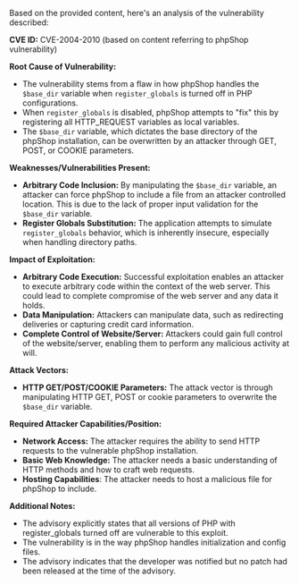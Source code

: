 Based on the provided content, here's an analysis of the vulnerability described:

**CVE ID:** CVE-2004-2010 (based on content referring to phpShop vulnerability)

**Root Cause of Vulnerability:**
- The vulnerability stems from a flaw in how phpShop handles the `$base_dir` variable when `register_globals` is turned off in PHP configurations.
- When `register_globals` is disabled, phpShop attempts to "fix" this by registering all HTTP_REQUEST variables as local variables.
- The `$base_dir` variable, which dictates the base directory of the phpShop installation, can be overwritten by an attacker through GET, POST, or COOKIE parameters.

**Weaknesses/Vulnerabilities Present:**
- **Arbitrary Code Inclusion:** By manipulating the `$base_dir` variable, an attacker can force phpShop to include a file from an attacker controlled location. This is due to the lack of proper input validation for the `$base_dir` variable.
- **Register Globals Substitution:** The application attempts to simulate `register_globals` behavior, which is inherently insecure, especially when handling directory paths.

**Impact of Exploitation:**
- **Arbitrary Code Execution:** Successful exploitation enables an attacker to execute arbitrary code within the context of the web server. This could lead to complete compromise of the web server and any data it holds.
- **Data Manipulation:** Attackers can manipulate data, such as redirecting deliveries or capturing credit card information.
- **Complete Control of Website/Server:** Attackers could gain full control of the website/server, enabling them to perform any malicious activity at will.

**Attack Vectors:**
- **HTTP GET/POST/COOKIE Parameters:** The attack vector is through manipulating HTTP GET, POST or cookie parameters to overwrite the `$base_dir` variable.

**Required Attacker Capabilities/Position:**
- **Network Access:** The attacker requires the ability to send HTTP requests to the vulnerable phpShop installation.
- **Basic Web Knowledge:** The attacker needs a basic understanding of HTTP methods and how to craft web requests.
- **Hosting Capabilities**: The attacker needs to host a malicious file for phpShop to include.

**Additional Notes:**
- The advisory explicitly states that all versions of PHP with register_globals turned off are vulnerable to this exploit.
- The vulnerability is in the way phpShop handles initialization and config files.
- The advisory indicates that the developer was notified but no patch had been released at the time of the advisory.